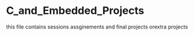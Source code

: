 # C_and_Embedded_Projects
this file contains sessions assginements and final projects orextra projects
